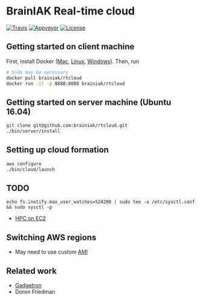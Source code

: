 # BrainIAK Real-time cloud

[![Travis](https://travis-ci.org/brainiak/rtcloud.svg?branch=master)](https://travis-ci.org/brainiak/rtcloud)
[![Appveyor](https://ci.appveyor.com/api/projects/status/dldyb9jmwla03y0e/branch/master?svg=true)](https://ci.appveyor.com/project/danielsuo/rtcloud/branch/master)
[![License](https://img.shields.io/badge/License-Apache%202.0-blue.svg)](https://opensource.org/licenses/Apache-2.0)


## Getting started on client machine
First, install Docker ([Mac](https://store.docker.com/editions/community/docker-ce-desktop-mac), [Linux](https://store.docker.com/editions/community/docker-ce-server-ubuntu), [Windows](https://store.docker.com/editions/community/docker-ce-desktop-windows)). Then, run
```bash
# Sudo may be necessary
docker pull brainiak/rtcloud
docker run -it -p 8888:8888 brainiak/rtcloud
```

## Getting started on server machine (Ubuntu 16.04)
```bash
git clone git@github.com:brainiak/rtcloud.git
./bin/server/install
```

## Setting up cloud formation
```bash
aws configure
./bin/cloud/launch
```

## TODO
```
echo fs.inotify.max_user_watches=524288 | sudo tee -a /etc/sysctl.conf && sudo sysctl -p
```
- [HPC on EC2](https://d0.awsstatic.com/Projects/P4114756/deploy-elastic-hpc-cluster_project.pdf)

## Switching AWS regions
- May need to use custom [AMI](https://github.com/awslabs/cfncluster/blob/master/amis.txt)

## Related work
- [Gadgetron](http://gadgetron.github.io)
- Doron Friedman
